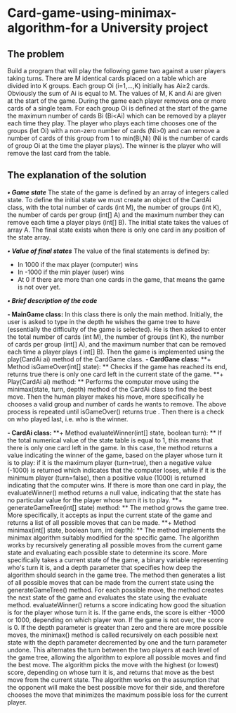 # Card-game-using-minimax-algorithm-for a University project

## The problem 
Build a program that will play the following game two against a user
players taking turns. There are M identical cards placed on a table which are
divided into K groups. Each group Oi (i=1,…,K) initially has Ai≥2 cards. Obviously the sum of
Ai is equal to M. The values of M, K and Ai are given at the start of the game.
During the game each player removes one or more cards of a single team.
For each group Oi is defined at the start of the game the maximum number of cards Bi (Bi<Ai) which
can be removed by a player each time they play.
The player who plays each time chooses one of the groups (let Oi) with a non-zero number of cards
(Νi>0) and can remove a number of cards of this group from 1 to min(Βi,Ni) (Ni is the
number of cards of group Oi at the time the player plays). The winner is the player who will
remove the last card from the table.

## The explanation of the solution

***• Game state***
The state of the game is defined by an array of integers called state. To define the initial state we must create an object of the CardAi class, with the total number of cards (int M), the number of groups (int K), the number of cards per group (int[] A) and the maximum number they can remove each time a player plays (int[] B). The initial state takes the values of array A. The final state exists when there is only one card in any position of the state array.

***• Value of final states***
The value of the final statements is defined by:
- In 1000 if the max player (computer) wins
- In -1000 if the min player (user) wins
- At 0 if there are more than one cards in the game, that means the game is not over yet.

***• Brief description of the code***

**- MainGame class:**
In this class there is only the main method. Initially, the user is asked to type in the depth he wishes the game tree to have (essentially the difficulty of the game is selected). He is then asked to enter the total number of cards (int M), the number of groups (int K), the number of cards per group (int[] A), and the maximum number that can be removed each time a player plays ( int[] B). Then the game is implemented using the play(CardAi ai) method of the CardGame class.
**- CardGane class:**
**+ Method isGameOver(int[] state): **
Checks if the game has reached its end, returns true there is only one card left in the current state of the game.
**+ Play(CardAi ai) method: **
Performs the computer move using the minimax(state, turn, depth) method of the CardAi class to find the best move. Then the human player makes his move, more specifically he chooses a valid group and number of cards he wants to remove. The above process is repeated until isGameOver() returns true . Then there is a check on who played last, i.e. who is the winner.

**- CardAi class:**
**+ Method evaluateWinner(int[] state, boolean turn): **
If the total numerical value of the state table is equal to 1, this means that there is only one card left in the game. In this case, the method returns a value indicating the winner of the game, based on the player whose turn it is to play: if it is the maximum player (turn=true), then a negative value (-1000) is returned which indicates that the computer loses, while if it is the minimum player (turn=false), then a positive value (1000) is returned indicating that the computer wins. If there is more than one card in play, the evaluateWinner() method returns a null value, indicating that the state has no particular value for the player whose turn it is to play.
**+ generateGameTree(int[] state) method: **
The method grows the game tree. More specifically, it accepts as input the current state of the game and returns a list of all possible moves that can be made.
**+ Method minimax(int[] state, boolean turn, int depth): **
The method implements the minimax algorithm suitably modified for the specific game. The algorithm works by recursively generating all possible moves from the current game state and evaluating each possible state to determine its score. More specifically
takes a current state of the game, a binary variable representing who's turn it is, and a depth parameter that specifies how deep the algorithm should search in the game tree. The method then generates a list of all possible moves that can be made from the current state using the generateGameTree() method.
For each possible move, the method creates the next state of the game and evaluates the state using the evaluate method. evaluateWinner() returns a score indicating how good the situation is for the player whose turn it is. If the game ends, the score is either -1000 or 1000, depending on which player won. If the game is not over, the score is 0.
If the depth parameter is greater than zero and there are more possible moves, the minimax() method is called recursively on each possible next state with the depth parameter decremented by one and the turn parameter undone. This alternates the turn between the two players at each level of the game tree, allowing the algorithm to explore all possible moves and find the best move.
The algorithm picks the move with the highest (or lowest) score, depending on whose turn it is, and returns that move as the best move from the current state. The algorithm works on the assumption that the opponent will make the best possible move for their side, and therefore chooses the move that minimizes the maximum possible loss for the current player.


